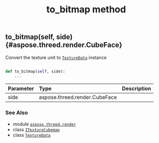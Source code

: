 ﻿---
title: to_bitmap method
second_title: Aspose.3D for Python via .NET API References
description: 
type: docs
weight: 40
url: /python-net/aspose.threed.render/itexturecubemap/to_bitmap/
is_root: false
---

## to_bitmap(self, side) {#aspose.threed.render.CubeFace}

Convert the texture unit to [`TextureData`](/3d/python-net/aspose.threed.render/texturedata) instance



```python

def to_bitmap(self, side):
    ...
```


| Parameter | Type | Description |
| :- | :- | :- |
| side | aspose.threed.render.CubeFace |  |



### See Also
* module [`aspose.threed.render`](../../)
* class [`ITextureCubemap`](/3d/python-net/aspose.threed.render/itexturecubemap)
* class [`TextureData`](/3d/python-net/aspose.threed.render/texturedata)
